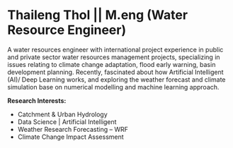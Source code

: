 # Thaileng Thol || M.eng (Water Resource Engineer)

A water resources engineer with international project experience in public and private sector water resources management projects, specializing in issues relating to climate change adaptation, flood early warning, basin development planning. Recently, fascinated about how Artificial Intelligent (AI)/ Deep Learning works, and exploring the weather forecast and climate simulation base on numerical modelling and machine learning approach.

**Research Interests:**
* Catchment & Urban Hydrology
* Data Science | Artificial Intelligent
* Weather Research Forecasting – WRF
* Climate Change Impact Assessment

